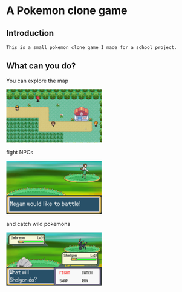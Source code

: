 # A Pokemon clone game
	
## Introduction
	This is a small pokemon clone game I made for a school project.
	
	
## What can you do?

You can explore the map

<img src="/Examples/walking.gif" width=50% height=50%/>

fight NPCs

<img src="/Examples/battle.gif" width=50% height=50%/>

and catch wild pokemons

<img src="/Examples/catch.gif" width=50% height=50%/>
	
